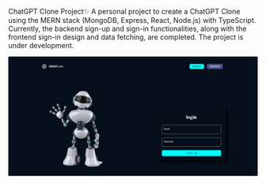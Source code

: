 ChatGPT Clone Project✨
A personal project to create a ChatGPT Clone using the MERN stack (MongoDB, Express, React, Node.js) with TypeScript. Currently, the backend sign-up and sign-in functionalities, along with the frontend sign-in design and data fetching, are completed. The project is under development.

<img src="https://github.com/Rojak21/Chat-GPT-Clone/blob/main/MERN-OPENAI-CHATBOT/images/image1.png" />
